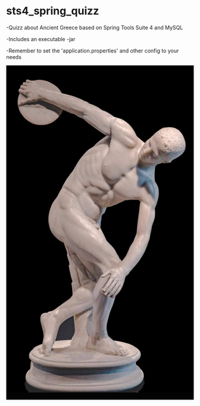 # sts4_spring_quizz

-Quizz about Ancient Greece based on Spring Tools Suite 4 and MySQL

-Includes an executable -jar

-Remember to set the 'application.properties' and other config to your needs

<img src="/src/main/resources/static/images/foto-escultura.jpg">
